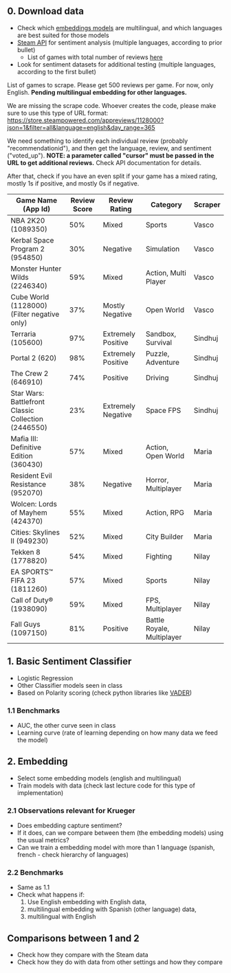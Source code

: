## 0. Download data

* Check which [embeddings models](https://sbert.net/docs/sentence_transformer/pretrained_models.html) are multilingual, and which languages are best suited for those models
* [Steam API](https://partner.steamgames.com/doc/store/getreviews) for sentiment analysis (multiple languages, according to prior bullet)
  * List of games with total number of reviews [here](https://steamdb.info/stats/gameratings/?sort=reviews_desc)
* Look for sentiment datasets for additional testing (multiple languages, according to the first bullet)

List of games to scrape. Please get 500 reviews per game. For now, only English. **Pending multilingual embedding for other languages.**

We are missing the scrape code. Whoever creates the code, please make sure to use this type of URL format:
https://store.steampowered.com/appreviews/1128000?json=1&filter=all&language=english&day_range=365

We need something to identify each individual review (probably "recommendationid"), and then get the language, review, and sentiment ("voted_up"). 
**NOTE: a parameter called "cursor" must be passed in the URL to get additional reviews.** Check API documentation for details.

After that, check if you have an even split if your game has a mixed rating, mostly 1s if positive, and mostly 0s if negative.

| Game Name (App Id)                   | Review Score | Review Rating        | Category             | Scraper     |
|------------------------------|--------------|----------------------|----------------------| ----------- |
| NBA 2K20 (1089350)                     | 50%          | Mixed                | Sports               | Vasco
| Kerbal Space Program 2 (954850)      | 30%          | Negative             | Simulation           | Vasco
| Monster Hunter Wilds (2246340)      | 59%          | Mixed                | Action, Multi Player | Vasco
| Cube World (1128000) (Filter negative only)                 | 37%          | Mostly Negative   | Open World   | Vasco
| Terraria (105600)                    | 97%          | Extremely Positive   | Sandbox, Survival    | Sindhuj
| Portal 2 (620)                     | 98%          | Extremely Positive   | Puzzle, Adventure    | Sindhuj
| The Crew 2 (646910)                    | 74%          | Positive             | Driving            | Sindhuj
| Star Wars: Battlefront Classic Collection (2446550)| 23% | Extremely Negative| Space FPS            | Sindhuj
| Mafia III: Definitive Edition (360430)| 57%          | Mixed                | Action, Open World   | Maria
| Resident Evil Resistance (952070)                | 38%          | Negative             | Horror, Multiplayer    | Maria
| Wolcen: Lords of Mayhem (424370)      | 55%          | Mixed                | Action, RPG          | Maria
| Cities: Skylines II (949230)         | 52%          | Mixed                | City Builder         | Maria
| Tekken 8 (1778820)                    | 54%          | Mixed                | Fighting             | Nilay 
| EA SPORTS™ FIFA 23 (1811260)          | 57%          | Mixed                | Sports               | Nilay
| Call of Duty® (1938090)      | 59%          | Mixed                | FPS, Multiplayer     | Nilay
| Fall Guys (1097150)      | 81%          | Positive                | Battle Royale, Multiplayer     | Nilay


## 1. Basic Sentiment Classifier

* Logistic Regression
* Other Classifier models seen in class
* Based on Polarity scoring (check python libraries like [VADER](https://melaniewalsh.github.io/Intro-Cultural-Analytics/05-Text-Analysis/04-Sentiment-Analysis.html))

### 1.1 Benchmarks

* AUC, the other curve seen in class
* Learning curve (rate of learning depending on how many data we feed the model)

## 2. Embedding 

* Select some embedding models (english and multilingual)
* Train models with data (check last lecture code for this type of implementation)

### 2.1 Observations relevant for Krueger

* Does embedding capture sentiment? 
* If it does, can we compare between them (the embedding models) using the usual metrics?
* Can we train a embedding model with more than 1 language (spanish, french - check hierarchy of languages)

### 2.2 Benchmarks

* Same as 1.1
* Check what happens if: 
  1. Use English embedding with English data, 
  2. multilingual embedding with Spanish (other language) data, 
  3. multilingual with English

## Comparisons between 1 and 2

* Check how they compare with the Steam data
* Check how they do with data from other settings and how they compare
